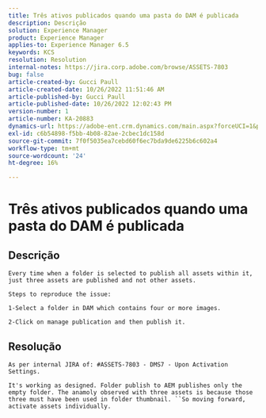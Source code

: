 ```yaml
---
title: Três ativos publicados quando uma pasta do DAM é publicada
description: Descrição
solution: Experience Manager
product: Experience Manager
applies-to: Experience Manager 6.5
keywords: KCS
resolution: Resolution
internal-notes: https://jira.corp.adobe.com/browse/ASSETS-7803
bug: false
article-created-by: Gucci Paull
article-created-date: 10/26/2022 11:51:46 AM
article-published-by: Gucci Paull
article-published-date: 10/26/2022 12:02:43 PM
version-number: 1
article-number: KA-20883
dynamics-url: https://adobe-ent.crm.dynamics.com/main.aspx?forceUCI=1&pagetype=entityrecord&etn=knowledgearticle&id=2dad0d8b-2455-ed11-bba2-6045bd006268
exl-id: c6b54898-f5bb-4b08-82ae-2cbec1dc158d
source-git-commit: 7f0f5035ea7cebd60f6ec7bda9de6225b6c602a4
workflow-type: tm+mt
source-wordcount: '24'
ht-degree: 16%

---
```


# Três ativos publicados quando uma pasta do DAM é publicada

## Descrição





```
Every time when a folder is selected to publish all assets within it, just three assets are published and not other assets.

Steps to reproduce the issue:

1-Select a folder in DAM which contains four or more images.
```


`2-Click on manage publication and then publish it.`


## Resolução


`As per internal JIRA of: #ASSETS-7803 - DMS7 - Upon Activation Settings.`

`It's working as designed. Folder publish to AEM publishes only the empty folder. The anamoly observed with three assets is because those three must have been used in folder thumbnail. ``So moving forward, activate assets individually.`
